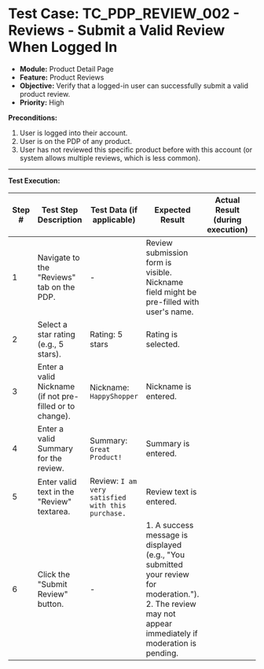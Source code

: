 # Test Case: TC_PDP_REVIEW_002 - Reviews - Submit a Valid Review When Logged In

* **Module:** Product Detail Page
* **Feature:** Product Reviews
* **Objective:** Verify that a logged-in user can successfully submit a valid product review.
* **Priority:** High

**Preconditions:**
1.  User is logged into their account.
2.  User is on the PDP of any product.
3.  User has not reviewed this specific product before with this account (or system allows multiple reviews, which is less common).

---
**Test Execution:**

| Step # | Test Step Description                                                                 | Test Data (if applicable)                     | Expected Result                                                                                                                               | Actual Result (during execution) | Status (during execution) | Notes (during execution) |
|--------|---------------------------------------------------------------------------------------|-----------------------------------------------|-----------------------------------------------------------------------------------------------------------------------------------------------|----------------------------------|---------------------------|--------------------------|
| 1      | Navigate to the "Reviews" tab on the PDP.                                             | -                                             | Review submission form is visible. Nickname field might be pre-filled with user's name.                                                         |                                  |                           |                          |
| 2      | Select a star rating (e.g., 5 stars).                                                 | Rating: 5 stars                               | Rating is selected.                                                                                                                           |                                  |                           |                          |
| 3      | Enter a valid Nickname (if not pre-filled or to change).                              | Nickname: `HappyShopper`                      | Nickname is entered.                                                                                                                          |                                  |                           |                          |
| 4      | Enter a valid Summary for the review.                                                 | Summary: `Great Product!`                       | Summary is entered.                                                                                                                           |                                  |                           |                          |
| 5      | Enter valid text in the "Review" textarea.                                            | Review: `I am very satisfied with this purchase.` | Review text is entered.                                                                                                                       |                                  |                           |                          |
| 6      | Click the "Submit Review" button.                                                     | -                                             | 1. A success message is displayed (e.g., "You submitted your review for moderation."). <br> 2. The review may not appear immediately if moderation is pending. |                                  |                           |                          |
